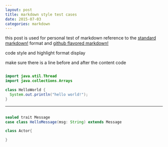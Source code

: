 ```yaml
---
layout: post
title: markdown style test cases
date: 2015-07-03
categories: markdown
---
```


this post is used for personal test of markdown reference to the [standard markdown!](https://help.github.com/articles/markdown-basics/) format and [github flavored markdown!](https://help.github.com/articles/github-flavored-markdown/)



code style and highlight format display

make sure there is a line before and after the content code

```java

import java.util.Thread
import java.collections.Arrays

class HelloWorld {
  System.out.println("hello world!");
}

```

------

```java

sealed trait Message
case class HelloMessage(msg: String) extends Message

class Actor{

}


```
